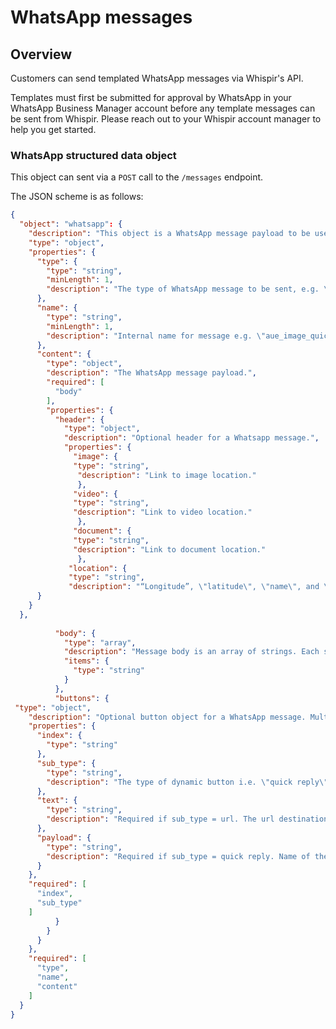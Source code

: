# WhatsApp messages

## Overview

Customers can send templated WhatsApp messages via Whispir's API. 

Templates must first be submitted for approval by WhatsApp in your WhatsApp Business Manager account before any template messages can be sent from Whispir. Please reach out to your Whispir account manager to help you get started.

### WhatsApp structured data object

This object can sent via a `POST` call to the `/messages` endpoint.

The JSON scheme is as follows:

```json json_schema
{
  "object": "whatsapp": {
    "description": "This object is a WhatsApp message payload to be used with the POST /messages method.",
    "type": "object",
    "properties": {
      "type": {
        "type": "string",
        "minLength": 1,
        "description": "The type of WhatsApp message to be sent, e.g. \"template\"."
      },
      "name": {
        "type": "string",
        "minLength": 1,
        "description": "Internal name for message e.g. \"aue_image_quick_reply\"."
      },
      "content": {
        "type": "object",
        "description": "The WhatsApp message payload.",
        "required": [
          "body"
        ],
        "properties": {
          "header": {
            "type": "object",
            "description": "Optional header for a Whatsapp message.",
            "properties": {
              "image": {
              "type": "string",
               "description": "Link to image location."
               },
              "video": {
              "type": "string",
              "description": "Link to video location."
               },
              "document": {
              "type": "string",
              "description": "Link to document location."
               },
             "location": {
             "type": "string",
             "description": "“Longitude”, \"latitude\", \"name\", and \"address\"."
      }
    }
  },
          
          "body": {
            "type": "array",
            "description": "Message body is an array of strings. Each string should be labeled 'text'. Each string will appear as one line of text in WhatsApp messasge. Minimum 1 string required. ",
            "items": {
              "type": "string"
            }
          },
          "buttons": {
 "type": "object",
    "description": "Optional button object for a WhatsApp message. Multiple buttons can be added when placed in an array.",
    "properties": {
      "index": {
        "type": "string"
      },
      "sub_type": {
        "type": "string",
        "description": "The type of dynamic button i.e. \"quick reply\" or \"url\"."
      },
      "text": {
        "type": "string",
        "description": "Required if sub_type = url. The url destination when the button is clicked."
      },
      "payload": {
        "type": "string",
        "description": "Required if sub_type = quick reply. Name of the quick reply buttons configured within your WhatsApp Business Manager account."
      }
    },
    "required": [
      "index",
      "sub_type"
    ]
          }
        }
      }
    },
    "required": [
      "type",
      "name",
      "content"
    ]
  }
}
```